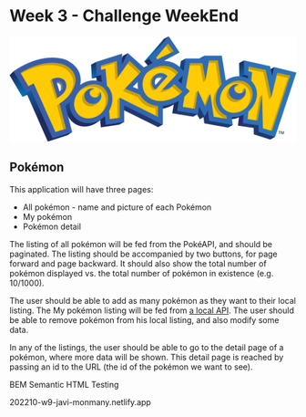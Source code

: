 # Week 3 - Challenge WeekEnd

![Logo Pokémon](pokemon-logo.svg)

## Pokémon

This application will have three pages:

-   All pokémon - name and picture of each Pokémon
-   My pokémon
-   Pokémon detail

The listing of all pokémon will be fed from the PokéAPI, and should be paginated. The listing should be accompanied by two buttons, for page forward and page backward. It should also show the total number of pokémon displayed vs. the total number of pokémon in existence (e.g. 10/1000).

The user should be able to add as many pokémon as they want to their local listing. The My pokémon listing will be fed from [a local API](https://github.com/isdi-coders-2022/bootcamp-202201-bcn/tree/master/week3/challenges/pokeapi). The user should be able to remove pokémon from his local listing, and also modify some data.

In any of the listings, the user should be able to go to the detail page of a pokémon, where more data will be shown. This detail page is reached by passing an id to the URL (the id of the pokémon we want to see).

BEM
Semantic HTML
Testing

202210-w9-javi-monmany.netlify.app
